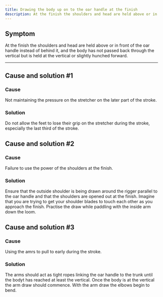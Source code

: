 ```yaml
---
title: Drawing the body up on to the oar handle at the finish
description: At the finish the shoulders and head are held above or in front of the oar handle instead of behind it, and the body has not passed back through the vertical but is held at the vertical or slightly hunched forward.
---
```


## Symptom

At the finish the shoulders and head are held above or in front of the oar handle instead of behind it, and the body has not passed back through the vertical but is held at the vertical or slightly hunched forward.

---

## Cause and solution #1

### Cause

Not maintaining the pressure on the stretcher on the later part of the stroke.

### Solution

Do not allow the feet to lose their grip on the stretcher during the stroke, especially the last third of the stroke.

## Cause and solution #2

### Cause

Failure to use the power of the shoulders at the finish.

### Solution

Ensure that the outside shoulder is being drawn around the rigger parallel to the oar handle and that the shoulders are opened out at the finish. Imagine that you are trying to get your shoulder blades to touch each other as you approach the finish. Practise the draw while paddling with the inside arm down the loom.

## Cause and solution #3

### Cause

Using the amrs to pull to early during the stroke.

### Solution

The arms should act as tight ropes linking the oar handle to the trunk until the bodyt has reached at least the vertical. Once the body is at the vertical the arm draw should commence. With the arm draw the elbows begin to bend.
